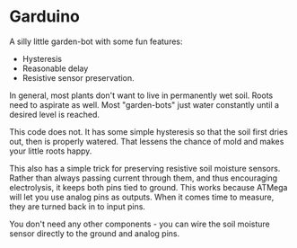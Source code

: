 # Garduino

A silly little garden-bot with some fun features:

* Hysteresis
* Reasonable delay
* Resistive sensor preservation.

In general, most plants don't want to live in permanently wet soil. Roots need to aspirate as well. Most "garden-bots" just water constantly until a desired level is reached.

This code does not. It has some simple hysteresis so that the soil first dries out, then is properly watered. That lessens the chance of mold and makes your little roots happy.

This also has a simple trick for preserving resistive soil moisture sensors. Rather than always passing current through them, and thus encouraging electrolysis, it keeps both pins tied to ground. This works because ATMega will let you use analog pins as outputs. When it comes time to measure, they are turned back in to input pins.

You don't need any other components - you can wire the soil moisture sensor directly to the ground and analog pins.
